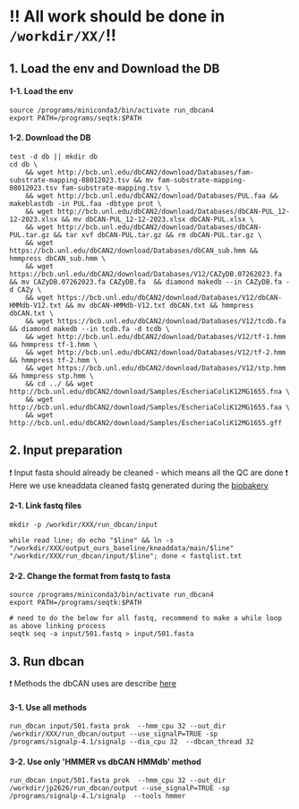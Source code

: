 # :bangbang: All work should be done in ```/workdir/XX/```:bangbang:
## 1. Load the env and Download the DB
#### 1-1. Load the env
```
source /programs/miniconda3/bin/activate run_dbcan4
export PATH=/programs/seqtk:$PATH
```
#### 1-2. Download the DB
```
test -d db || mkdir db
cd db \
    && wget http://bcb.unl.edu/dbCAN2/download/Databases/fam-substrate-mapping-08012023.tsv && mv fam-substrate-mapping-08012023.tsv fam-substrate-mapping.tsv \
    && wget http://bcb.unl.edu/dbCAN2/download/Databases/PUL.faa && makeblastdb -in PUL.faa -dbtype prot \
    && wget http://bcb.unl.edu/dbCAN2/download/Databases/dbCAN-PUL_12-12-2023.xlsx && mv dbCAN-PUL_12-12-2023.xlsx dbCAN-PUL.xlsx \
    && wget http://bcb.unl.edu/dbCAN2/download/Databases/dbCAN-PUL.tar.gz && tar xvf dbCAN-PUL.tar.gz && rm dbCAN-PUL.tar.gz \
    && wget https://bcb.unl.edu/dbCAN2/download/Databases/dbCAN_sub.hmm && hmmpress dbCAN_sub.hmm \
    && wget https://bcb.unl.edu/dbCAN2/download/Databases/V12/CAZyDB.07262023.fa && mv CAZyDB.07262023.fa CAZyDB.fa  && diamond makedb --in CAZyDB.fa -d CAZy \
    && wget https://bcb.unl.edu/dbCAN2/download/Databases/V12/dbCAN-HMMdb-V12.txt && mv dbCAN-HMMdb-V12.txt dbCAN.txt && hmmpress dbCAN.txt \
    && wget https://bcb.unl.edu/dbCAN2/download/Databases/V12/tcdb.fa && diamond makedb --in tcdb.fa -d tcdb \
    && wget http://bcb.unl.edu/dbCAN2/download/Databases/V12/tf-1.hmm && hmmpress tf-1.hmm \
    && wget http://bcb.unl.edu/dbCAN2/download/Databases/V12/tf-2.hmm && hmmpress tf-2.hmm \
    && wget https://bcb.unl.edu/dbCAN2/download/Databases/V12/stp.hmm && hmmpress stp.hmm \
    && cd ../ && wget http://bcb.unl.edu/dbCAN2/download/Samples/EscheriaColiK12MG1655.fna \
    && wget http://bcb.unl.edu/dbCAN2/download/Samples/EscheriaColiK12MG1655.faa \
    && wget http://bcb.unl.edu/dbCAN2/download/Samples/EscheriaColiK12MG1655.gff
```

## 2. Input preparation
:heavy_exclamation_mark: Input fasta should already be cleaned - which means all the QC are done 
:heavy_exclamation_mark: Here we use kneaddata cleaned fastq generated during the [biobakery](https://github.com/parkjooyoung99/Poole-lab/tree/b844ccc705f5eb6c7e74c349d4c632eea06a478c/Biobakery_workflow)

#### 2-1. Link fastq files
```
mkdir -p /workdir/XXX/run_dbcan/input

while read line; do echo "$line" && ln -s "/workdir/XXX/output_ours_baseline/kneaddata/main/$line" "/workdir/XXX/run_dbcan/input/$line"; done < fastqlist.txt
```

#### 2-2. Change the format from fastq to fasta
```
source /programs/miniconda3/bin/activate run_dbcan4
export PATH=/programs/seqtk:$PATH

# need to do the below for all fastq, recommend to make a while loop as above linking process
seqtk seq -a input/501.fastq > input/501.fasta 
```

## 3. Run dbcan
:heavy_exclamation_mark: Methods the dbCAN uses are describe [here](https://dbcan.readthedocs.io/en/latest/user_guide/run_from_raw_reads.html)

#### 3-1. Use all methods 
```
run_dbcan input/501.fasta prok  --hmm_cpu 32 --out_dir /workdir/XXX/run_dbcan/output --use_signalP=TRUE -sp /programs/signalp-4.1/signalp --dia_cpu 32  --dbcan_thread 32 
```

#### 3-2. Use only 'HMMER vs dbCAN HMMdb' method 
```
run_dbcan input/501.fasta prok  --hmm_cpu 32 --out_dir /workdir/jp2626/run_dbcan/output --use_signalP=TRUE -sp /programs/signalp-4.1/signalp  --tools hmmer
```
